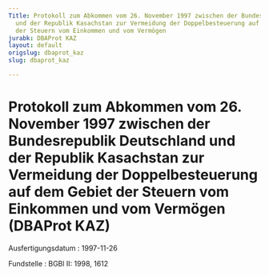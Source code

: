 ```yaml
---
Title: Protokoll zum Abkommen vom 26. November 1997 zwischen der Bundesrepublik Deutschland
  und der Republik Kasachstan zur Vermeidung der Doppelbesteuerung auf dem Gebiet
  der Steuern vom Einkommen und vom Vermögen
jurabk: DBAProt KAZ
layout: default
origslug: dbaprot_kaz
slug: dbaprot_kaz

---
```


# Protokoll zum Abkommen vom 26. November 1997 zwischen der Bundesrepublik Deutschland und der Republik Kasachstan zur Vermeidung der Doppelbesteuerung auf dem Gebiet der Steuern vom Einkommen und vom Vermögen (DBAProt KAZ)

Ausfertigungsdatum
:   1997-11-26

Fundstelle
:   BGBl II: 1998, 1612

